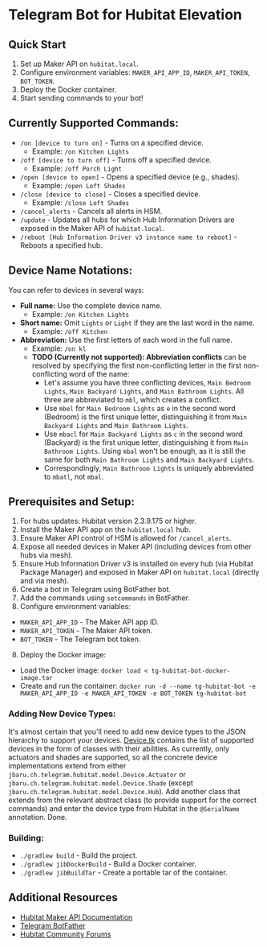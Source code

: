 # Telegram Bot for Hubitat Elevation

## Quick Start
1. Set up Maker API on `hubitat.local`.
2. Configure environment variables: `MAKER_API_APP_ID`, `MAKER_API_TOKEN`, `BOT_TOKEN`.
3. Deploy the Docker container.
4. Start sending commands to your bot!

## Currently Supported Commands:
* `/on [device to turn on]` - Turns on a specified device.
  - Example: `/on Kitchen Lights`
* `/off [device to turn off]` - Turns off a specified device.
  - Example: `/off Porch Light`
* `/open [device to open]` - Opens a specified device (e.g., shades).
  - Example: `/open Loft Shades`
* `/close [device to close]` - Closes a specified device.
  - Example: `/close Loft Shades`
* `/cancel_alerts` - Cancels all alerts in HSM.
* `/update` - Updates all hubs for which Hub Information Drivers are exposed in the Maker API of `hubitat.local`.
* `/reboot [Hub Information Driver v3 instance name to reboot]` - Reboots a specified hub.

## Device Name Notations:
You can refer to devices in several ways:
* **Full name:** Use the complete device name.
  - Example: `/on Kitchen Lights`
* **Short name:** Omit `Lights` or `Light` if they are the last word in the name.
  - Example: `/off Kitchen`
* **Abbreviation:** Use the first letters of each word in the full name.
  - Example: `/on kl`
  - **TODO (Currently not supported): Abbreviation conflicts** can be resolved by specifying the first non-conflicting letter in the first non-conflicting word of the name:
    * Let's assume you have three conflicting devices, `Main Bedroom Lights`, `Main Backyard Lights`, and `Main Bathroom Lights`. All three are abbreviated to `mbl`, which creates a conflict.
    * Use `mbel` for `Main Bedroom Lights` as `e` in the second word (Bedroom) is the first unique letter, distinguishing it from `Main Backyard Lights` and `Main Bathroom Lights`.
    * Use `mbacl` for `Main Backyard Lights` as `c` in the second word (Backyard) is the first unique letter, distinguishing it from `Main Bathroom Lights`. Using `mbal` won't be enough, as it is still the same for both `Main Bathroom Lights` and `Main Backyard Lights`.
    * Correspondingly, `Main Bathroom Lights` is uniquely abbreviated to `mbatl`, not `mbal`.


## Prerequisites and Setup:
1. For hubs updates: Hubitat version 2.3.9.175 or higher.
2. Install the Maker API app on the `hubitat.local` hub.
3. Ensure Maker API control of HSM is allowed for `/cancel_alerts`.
4. Expose all needed devices in Maker API (including devices from other hubs via mesh).
5. Ensure Hub Information Driver v3 is installed on every hub (via Hubitat Package Manager) and exposed in Maker API on `hubitat.local` (directly and via mesh).
6. Create a bot in Telegram using BotFather bot.
7. Add the commands using `setcommands` in BotFather.
8. Configure environment variables:
* `MAKER_API_APP_ID` - The Maker API app ID.
* `MAKER_API_TOKEN` - The Maker API token.
* `BOT_TOKEN` - The Telegram bot token.
8. Deploy the Docker image:
  - Load the Docker image: `docker load < tg-hubitat-bot-docker-image.tar`
  - Create and run the container: `docker run -d --name tg-hubitat-bot -e MAKER_API_APP_ID -e MAKER_API_TOKEN -e BOT_TOKEN tg-hubitat-bot`

### Adding New Device Types:
It's almost certain that you'll need to add new device types to the JSON hierarchy to support your devices.
[Device.tk](https://github.com/jbaruch/tg-hubitat-bot/blob/main/src/main/kotlin/model/Device.kt) contains the list of supported devices in the form of classes with their abilities.
As currently, only actuators and shades are supported, so all the concrete device implementations extend from either `jbaru.ch.telegram.hubitat.model.Device.Actuator` or `jbaru.ch.telegram.hubitat.model.Device.Shade` (except `jbaru.ch.telegram.hubitat.model.Device.Hub`).
Add another class that extends from the relevant abstract class (to provide support for the correct commands) and enter the device type from Hubitat in the `@SerialName` annotation. Done.

### Building:
* `./gradlew build` - Build the project.
* `./gradlew jibDockerBuild` - Build a Docker container.
* `./gradlew jibBuildTar` - Create a portable tar of the container.

## Additional Resources
* [Hubitat Maker API Documentation](https://docs.hubitat.com/index.php?title=Maker_API)
* [Telegram BotFather](https://core.telegram.org/bots#botfather)
* [Hubitat Community Forums](https://community.hubitat.com/)
